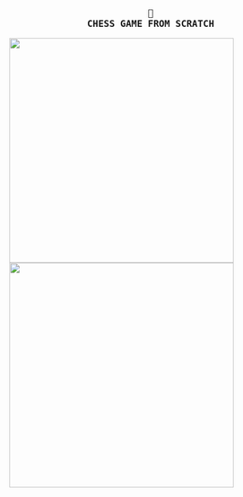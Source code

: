 <h3 align="center">
    <samp>
        <b>
            <a>
               👑
                <br>
                CHESS GAME FROM SCRATCH
            </a>
        </b>
    <samp/>
</h3>
    
<img width="400" height="400" src="https://github.com/FloWinkler/chess-game/assets/135036974/1e3bba80-c799-4ded-b35a-a34041e8498c" align="center"     />
<img width="400" height="400" src="https://github.com/FloWinkler/chess-game/assets/135036974/c884b1c0-8bb3-4141-99ee-a7ec75a0d059" align="center"     /><br><br>




